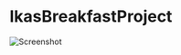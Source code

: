 # IkasBreakfastProject

![Screenshot](https://drive.google.com/file/d/1t0d7EZNK0G4tWmL5vx9BfSy9HLLgxAZa/view?usp=sharing)
